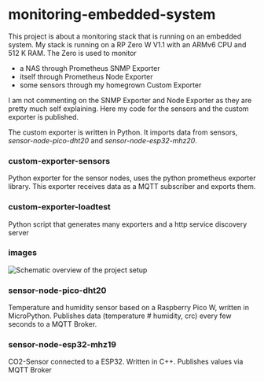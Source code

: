 ﻿# monitoring-embedded-system
This project is about a monitoring stack that is running on an embedded system. My stack is running on a RP Zero W V1.1 with an ARMv6 CPU and 512 K RAM. The Zero is used to monitor
- a NAS through Prometheus SNMP Exporter
- itself through Prometheus Node Exporter
- some sensors through my homegrown Custom Exporter

I am not commenting on the SNMP Exporter and Node Exporter as they are pretty much self explaining. Here my code for the sensors and the custom exporter is published.

The custom exporter is written in Python. It imports data from sensors, _sensor-node-pico-dht20_ and _sensor-node-esp32-mhz20_.


### custom-exporter-sensors
Python exporter for the sensor nodes, uses the python prometheus exporter library. This exporter receives data as a MQTT subscriber and exports them.

### custom-exporter-loadtest
Python script that generates many exporters and a http service discovery server

### images
![Schematic overview of the project setup]([https://github.com/Yimro/monitoring-embedded-system/blob/main/images/overview.png])

### sensor-node-pico-dht20
Temperature and humidity sensor based on a Raspberry Pico W, written in MicroPython.
Publishes data (temperature # humidity, crc) every few seconds to a MQTT Broker.

### sensor-node-esp32-mhz19
CO2-Sensor connected to a ESP32. Written in C++. Publishes values via MQTT Broker
